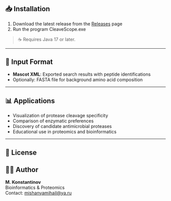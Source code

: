 ## 📥 Installation

1. Download the latest release from the [Releases](https://github.com/MiKonstantinov/CleaveScope/releases) page
2. Run the program CleaveScope.exe

> ☕ Requires Java 17 or later.

---

## 📂 Input Format

- **Mascot XML**: Exported search results with peptide identifications
- Optionally: FASTA file for background amino acid composition

---

## 📊 Applications

- Visualization of protease cleavage specificity
- Comparison of enzymatic preferences
- Discovery of candidate antimicrobial proteases
- Educational use in proteomics and bioinformatics

---

## 📝 License

## 👨‍💻 Author

**M. Konstantinov**  
Bioinformatics & Proteomics  
Contact: mishanyamihail@ya.ru  
